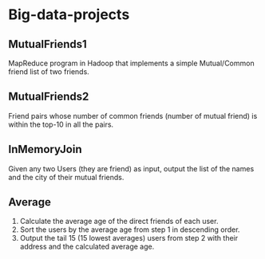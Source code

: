 # Big-data-projects

## MutualFriends1
MapReduce program in Hadoop that implements a simple Mutual/Common friend list of two friends.

## MutualFriends2
Friend pairs whose number of common friends (number of mutual friend) is within the top-10 in all the pairs.

## InMemoryJoin
Given any two Users (they are friend) as input, output the list of the names and the city of their mutual friends.

## Average
1. Calculate the average age of the direct friends of each user. <br />
2. Sort the users by the average age from step 1 in descending order. <br />
3. Output the tail 15 (15 lowest averages) users from step 2 with their address and the calculated average age.
